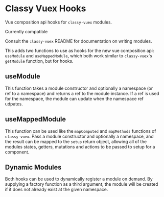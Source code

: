 # Classy Vuex Hooks

Vue composition api hooks for `classy-vuex` modules.

Currently compatible

Consult the `classy-vuex` README for documentation on writing modules.

This adds two functions to use as hooks for the new vue composition api: `useModule` and `useMappedModule`, which both work similar to `classy-vuex`'s `getModule` function, but for hooks.

## useModule

This function takes a module constructor and optionally a namespace (or ref to a namespace) and returns a ref to the module instance. If a ref is used for the namespace, the module can update when the namespace ref udpates.

## useMappedModule

This function can be used like the `mapComputed` and `mapMethods` functions of `classy-vuex`. Pass a module constructor and optionally a namespace, and the result can be mapped to the `setup` return object, allowing all of the modules states, getters, mutations and actions to be passed to setup for a component.

## Dynamic Modules

Both hooks can be used to dynamically register a module on demand. By supplying a factory function as a third argument, the module will be created if it does not already exist at the given namespace.
